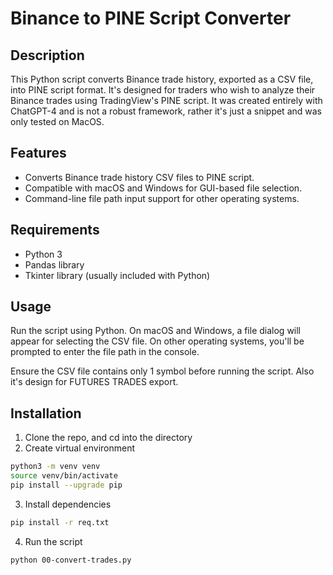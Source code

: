 # Binance to PINE Script Converter

## Description
This Python script converts Binance trade history, exported as a CSV file, into PINE script format. It's designed for traders who wish to analyze their Binance trades using TradingView's PINE script.  It was created entirely with ChatGPT-4 and is not a robust framework, rather it's just a snippet and was only tested on MacOS.

## Features
- Converts Binance trade history CSV files to PINE script.
- Compatible with macOS and Windows for GUI-based file selection.
- Command-line file path input support for other operating systems.

## Requirements
- Python 3
- Pandas library
- Tkinter library (usually included with Python)

## Usage
Run the script using Python. On macOS and Windows, a file dialog will appear for selecting the CSV file. On other operating systems, you'll be prompted to enter the file path in the console.

Ensure the CSV file contains only 1 symbol before running the script. Also it's design for FUTURES TRADES export.

## Installation
1. Clone the repo, and cd into the directory
2. Create virtual environment
```bash
python3 -m venv venv
source venv/bin/activate
pip install --upgrade pip
```
3. Install dependencies
```bash
pip install -r req.txt
```
4. Run the script
```bash
python 00-convert-trades.py
